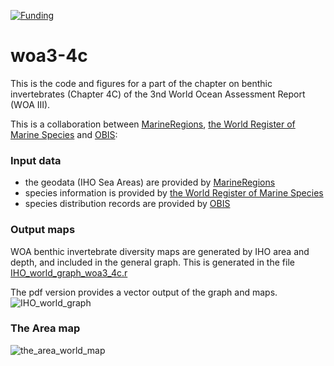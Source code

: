 [![Funding](https://img.shields.io/static/v1?label=powered+by&message=lifewatch.be&labelColor=1a4e8a&color=f15922)](http://lifewatch.be)
# woa3-4c
This is the code and figures for a part of the chapter on benthic invertebrates (Chapter 4C) of the 3nd World Ocean Assessment Report (WOA III).

This is a collaboration between [MarineRegions](http://www.marineregions.org), [the World Register of Marine Species](http://marinespecies.org) and [OBIS](https://obis.org/):

### Input data
* the geodata (IHO Sea Areas) are provided by [MarineRegions](http://www.marineregions.org)
* species information is provided by [the World Register of Marine Species](http://marinespecies.org)
* species distribution records are provided by [OBIS](https://obis.org/)

### Output maps
WOA benthic invertebrate diversity maps are generated by IHO area and depth, and included in the general graph.
This is generated in the file [IHO_world_graph_woa3_4c.r](https://github.com/vlizBE/woa3-4c/blob/master/IHO_world_graph_woa3_4c.r)

The pdf version provides a vector output of the graph and maps.
![IHO_world_graph](https://github.com/user-attachments/assets/e1f93fea-6a26-43e6-9ee2-81058f25c6e9)


### The Area map
![the_area_world_map](https://github.com/user-attachments/assets/5d1838c2-a99d-410a-983e-92f162a2ef7c)



